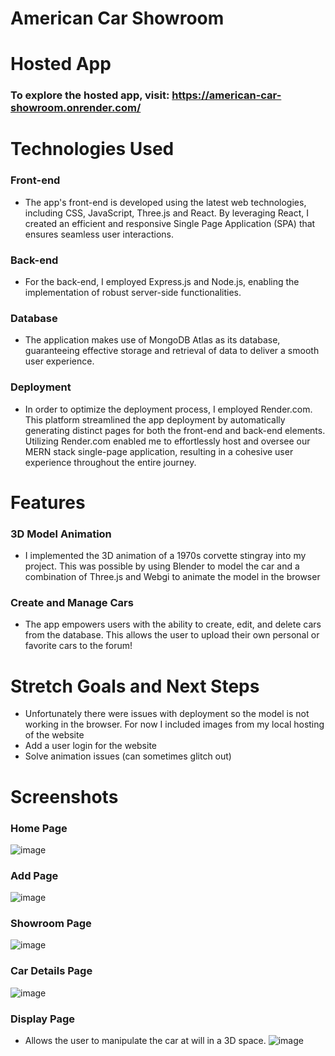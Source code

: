# American Car Showroom

# Hosted App
### To explore the hosted app, visit: https://american-car-showroom.onrender.com/
# Technologies Used
### Front-end
* The app's front-end is developed using the latest web technologies, including CSS, JavaScript, Three.js and React. By leveraging React, I created an efficient and responsive Single Page Application (SPA) that ensures seamless user interactions.

### Back-end
* For the back-end, I employed Express.js and Node.js, enabling the implementation of robust server-side functionalities.

### Database
* The application makes use of MongoDB Atlas as its database, guaranteeing effective storage and retrieval of data to deliver a smooth user experience.

### Deployment
* In order to optimize the deployment process, I employed Render.com. This platform streamlined the app deployment by automatically generating distinct pages for both the front-end and back-end elements. Utilizing Render.com enabled me to effortlessly host and oversee our MERN stack single-page application, resulting in a cohesive user experience throughout the entire journey.

# Features
### 3D Model Animation
* I implemented the 3D animation of a 1970s corvette stingray into my project. This was possible by using Blender to model the car and a combination of Three.js and Webgi to animate the model in the browser

### Create and Manage Cars
* The app empowers users with the ability to create, edit, and delete cars from the database. This allows the user to upload their own personal or favorite cars to the forum!

# Stretch Goals and Next Steps
* Unfortunately there were issues with deployment so the model is not working in the browser. For now I included images from my local hosting of the website
* Add a user login for the website
* Solve animation issues (can sometimes glitch out)

# Screenshots
### Home Page
![image](https://github.com/vogat/American-Car-Showroom/assets/133575711/5f86a126-b21e-4ba5-8bd8-0c2b69fdf6db)
### Add Page
![image](https://github.com/vogat/American-Car-Showroom/assets/133575711/dade46cb-a594-4acf-b282-53224bf50afd)
### Showroom Page
![image](https://github.com/vogat/American-Car-Showroom/assets/133575711/17e3b222-dffb-427b-aa5f-2fc903b3f56b)
### Car Details Page
![image](https://github.com/vogat/American-Car-Showroom/assets/133575711/4129c0c9-6ca2-47df-bc43-67e43cf00870)
### Display Page
* Allows the user to manipulate the car at will in a 3D space.
![image](https://github.com/vogat/American-Car-Showroom/assets/133575711/e76c7ade-06d0-4c0c-9ee7-3bc371782864)
